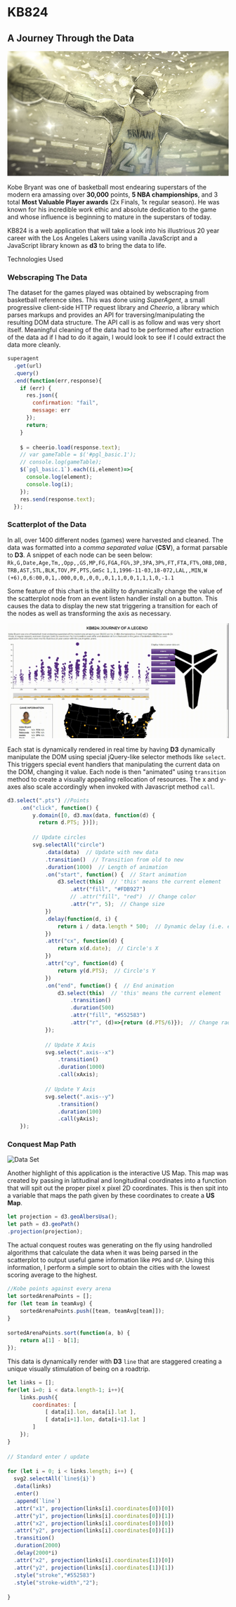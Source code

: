 # KB824
## A Journey Through the Data

![Kobe-Dear-Basketball](https://raw.githubusercontent.com/GreenRabite/KB824/master/app/assets/images/other_images/dear.jpg)

Kobe Bryant was one of basketball most endearing superstars of the modern era amassing over **30,000** points, **5 NBA championships**, and 3 total **Most Valuable Player awards** (2x Finals, 1x regular season). He was known for his incredible work ethic and absolute dedication to the game and whose influence is beginning to mature in the superstars of today.

KB824 is a web application that will take a look into his illustrious 20 year career with the Los Angeles Lakers using vanilla JavaScript and a JavaScript library known as **d3** to bring the data to life.

Technologies Used

### Webscraping The Data

The dataset for the games played was obtained by webscraping from basketball reference sites. This was done using *SuperAgent*, a small progressive client-side HTTP request library and *Cheerio*, a library which parses markups and provides an API for traversing/manipulating the resulting DOM data structure. The API call is as follow and was very short itself. Meaningful cleaning of the data had to be performed after extraction of the data ad if I had to do it again, I would look to see if I could extract the data more cleanly.
```javascript
superagent
  .get(url)
  .query()
  .end(function(err,response){
    if (err) {
      res.json({
        confirmation: "fail",
        message: err
      });
      return;
    }

    $ = cheerio.load(response.text);
    // var gameTable = $('#pgl_basic.1');
    // console.log(gameTable);
    $(`pgl_basic.1`).each((i,element)=>{
      console.log(element);
      console.log(i);
    });
    res.send(response.text);
  });
  ```

### Scatterplot of the Data

In all, over 1400 different nodes (games) were harvested and cleaned. The data was formatted into a *comma separated value* (**CSV**), a format parsable to **D3**.  A snippet of each node can be seen below:
`Rk,G,Date,Age,Tm,,Opp,,GS,MP,FG,FGA,FG%,3P,3PA,3P%,FT,FTA,FT%,ORB,DRB,TRB,AST,STL,BLK,TOV,PF,PTS,GmSc`
`1,1,1996-11-03,18-072,LAL,,MIN,W (+6),0,6:00,0,1,.000,0,0,,0,0,,0,1,1,0,0,1,1,1,0,-1.1`

Some feature of this chart is the ability to dynamically change the value of the scatterplot node from an event listen handler install on a button. This causes the data to display the new stat triggering a transition for each of the nodes as well as transforming the axis as necessary.

![Data Set](https://raw.githubusercontent.com/GreenRabite/KB824/master/app/assets/gifs/main-chart.gif)

Each stat is dynamically rendered in real time by having  **D3** dynamically manipulate the DOM using special jQuery-like selector methods like `select`. This triggers special event handlers that manipulating the current data on the DOM, changing it value. Each node is then "animated" using `transition` method to create a visually appealing rellocation of resources. The x and y-axes also scale accordingly when invoked with Javascript method `call`.

```javascript
d3.select(".pts") //Points
    .on("click", function() {
        y.domain([0, d3.max(data, function(d) {
          return d.PTS; })]);

        // Update circles
        svg.selectAll("circle")
            .data(data)  // Update with new data
            .transition()  // Transition from old to new
            .duration(1000)  // Length of animation
            .on("start", function() {  // Start animation
                d3.select(this)  // 'this' means the current element
                    .attr("fill", "#FDB927")
                    // .attr("fill", "red")  // Change color
                    .attr("r", 5);  // Change size
            })
            .delay(function(d, i) {
                return i / data.length * 500;  // Dynamic delay (i.e. each item delays a little longer)
            })
            .attr("cx", function(d) {
                return x(d.date);  // Circle's X
            })
            .attr("cy", function(d) {
                return y(d.PTS);  // Circle's Y
            })
            .on("end", function() {  // End animation
                d3.select(this)  // 'this' means the current element
                    .transition()
                    .duration(500)
                    .attr("fill", "#552583")
                    .attr("r", (d)=>{return (d.PTS/6)});  // Change radius
            });

            // Update X Axis
            svg.select(".axis--x")
                .transition()
                .duration(1000)
                .call(xAxis);

            // Update Y Axis
            svg.select(".axis--y")
                .transition()
                .duration(100)
                .call(yAxis);
    });
```

### Conquest Map Path

![Data Set](https://github.com/GreenRabite/KB824/blob/master/app/assets/gifs/kobe_conquest.gif?raw=true)

Another highlight of this application is the interactive US Map. This map was created by passing in latitudinal and longitudinal coordinates  into a function that will spit out the proper pixel x pixel 2D coordinates. This is then spit into a variable that maps the path given by these coordinates to create a **US Map**.

```javascript
let projection = d3.geoAlbersUsa();
let path = d3.geoPath()
.projection(projection);
```
The actual conquest routes was generating on the fly using handrolled algorithms that calculate the data when it was being parsed in the scatterplot to output useful game information like `PPG` and `GP`. Using this information, I perform a simple sort to obtain the cities with the lowest scoring average to the highest.

```javascript
//Kobe points against every arena
let sortedArenaPoints = [];
for (let team in teamAvg) {
    sortedArenaPoints.push([team, teamAvg[team]]);
}

sortedArenaPoints.sort(function(a, b) {
    return a[1] - b[1];
});
```

This data is dynamically render with **D3** `line` that are staggered creating a unique visually stimulation of being on a roadtrip.

```javascript
let links = [];
for(let i=0; i < data.length-1; i++){
    links.push({
        coordinates: [
            [ data[i].lon, data[i].lat ],
            [ data[i+1].lon, data[i+1].lat ]
        ]
    });
}

// Standard enter / update

for (let i = 0; i < links.length; i++) {
  svg2.selectAll(`line${i}`)
  .data(links)
  .enter()
  .append(`line`)
  .attr("x1", projection(links[i].coordinates[0])[0])
  .attr("y1", projection(links[i].coordinates[0])[1])
  .attr("x2", projection(links[i].coordinates[0])[0])
  .attr("y2", projection(links[i].coordinates[0])[1])
  .transition()
  .duration(2000)
  .delay(2000*i)
  .attr("x2", projection(links[i].coordinates[1])[0])
  .attr("y2", projection(links[i].coordinates[1])[1])
  .style("stroke","#552583")
  .style("stroke-width","2");

}
```
